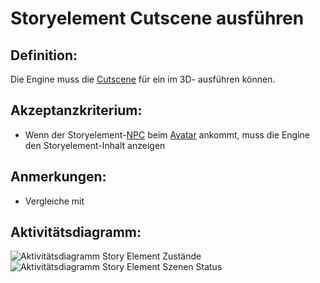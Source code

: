 # Storyelement Cutscene ausführen


## Definition:

Die Engine muss die [Cutscene](Cutscene-GE.md) für ein [](Storyelement-GE.md) im 3D-[](Lernraum-GE.md) ausführen können. 

## Akzeptanzkriterium:

- Wenn der Storyelement-[NPC](NPC-GE.md) beim [Avatar](Avatar-GE.md) ankommt, muss die Engine den Storyelement-Inhalt anzeigen

## Anmerkungen:

- Vergleiche mit [](EWE0040.md)

## Aktivitätsdiagramm:

![Aktivitätsdiagramm Story Element Zustände](imageStoryElementStates.jpg)
![Aktivitätsdiagramm Story Element Szenen Status](imageStoryElementCutsceneState.jpg)
